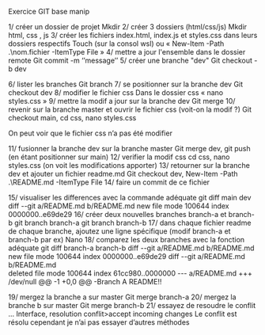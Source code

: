 Exercice GIT base manip 

1/ créer un dossier de projet 
Mkdir <dossier projet>
2/ créer 3 dossiers (html/css/js)
Mkdir html, css , js
3/ créer les fichiers index.html, index.js et styles.css dans leurs dossiers respectifs
Touch <nom fichier> (sur la consol wsl) ou « New-Item -Path .\nom.fichier -ItemType File »
4/ mettre a jour l'ensemble dans le dossier remote
Git commit -m ‘’message’’
5/ créer une branche "dev"
Git checkout -b dev

6/ lister les branches
Git branch
7/ se positionner sur la branche dev
Git checkout dev
8/ modifier le fichier css 
Dans le dossier css « nano styles.css »
9/ mettre la modif a jour sur la branche dev
Git merge 
10/ revenir sur la branche master et ouvrir le fichier css (voit-on la modif ?)
Git checkout main, cd css, nano styles.css

On peut voir que le fichier css n’a pas été modifier

11/ fusionner la branche dev sur la branche master 
Git merge dev, git push (en étant positionner sur main)
12/ verifier la modif css 
cd css, nano styles.css (on voit les modifications apporter)
13/ retourner sur la branche dev et ajouter un fichier readme.md
Git checkout dev, New-Item -Path .\README.md -ItemType File
14/ faire un commit de ce fichier 

15/ visualiser les differences avec la commande adéquate
git diff main dev
diff --git a/README.md b/README.md
new file mode 100644
index 0000000..e69de29
16/ créer deux nouvelles branches branch-a et branch-b
git branch branch-a
git branch branch-b
17/  dans chaque fichier readme de chaque branche, ajoutez une ligne spécifique (modif branch-a et branch-b par ex)
Nano 
18/ comparez les deux branches avec la fonction adéquate 
git diff branch-a branch-b
diff --git a/README.md b/README.md
new file mode 100644
index 0000000..e69de29
diff --git a/README.md b/README.md  
deleted file mode 100644
index 61cc980..0000000
--- a/README.md
+++ /dev/null
@@ -1 +0,0 @@
-Branch A README!!

19/ mergez la branche a sur master 
Git merge branch-a
20/ mergez la branche b sur master 
Git merge branch-b
21/ essayez de resoudre le conflit ...
Interface, resolution conflit>accept incoming changes
Le conflit est résolu cependant je n’ai pas essayer d’autres méthodes
